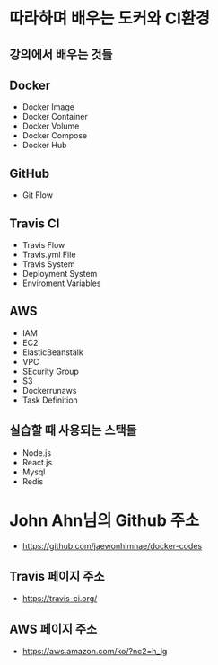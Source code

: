 # 따라하며 배우는 도커와 CI환경

## 강의에서 배우는 것들
## Docker
 - Docker Image
 - Docker Container
 - Docker Volume
 - Docker Compose
 - Docker Hub
## GitHub
 - Git Flow
## Travis CI
 - Travis Flow
 - Travis.yml File
 - Travis System
 - Deployment System
 - Enviroment Variables
## AWS
 - IAM
 - EC2
 - ElasticBeanstalk
 - VPC
 - SEcurity Group
 - S3
 - Dockerrunaws
 - Task Definition

## 실습할 때 사용되는 스택들
 - Node.js
 - React.js
 - Mysql
 - Redis

# John Ahn님의 Github 주소
 - https://github.com/jaewonhimnae/docker-codes

## Travis 페이지 주소
 - https://travis-ci.org/

## AWS 페이지 주소
 - https://aws.amazon.com/ko/?nc2=h_lg